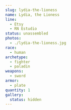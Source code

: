 ```yaml
---
slug: lydia-the-lioness
name: Lydia, the Lioness
line:
  - Etsy
  - RN Estudio
status: unassembled
photos:
  - ./lydia-the-lioness.jpg
race:
  - human
archetype:
  - fighter
  - paladin
weapons:
  - sword
armor:
  - plate
quantity: 1
gallery:
  status: hidden
---
```

